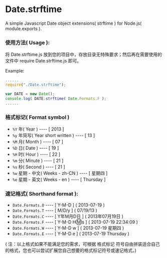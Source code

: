 Date.strftime
=============

A simple Javascript Date object extensions( strftime ) for Node.js( module.exports ).

### 使用方法( Usage ):

  将 Date.strftime.js 放到您的项目中，存放目录无特殊要求；然后再在需要使用的文件中 require Date.strftime.js 即可。

  Example:

  ```javascript
  ......
  require("./Date.strftime");
  
  var DATE = new Date();
  console.log( DATE.strftime( Date.Formats.F );
  ......
  ```

### 格式标记( Format symbol )

  - `%Y` 年( Year ) ---- [ 2013 ]
  - `%y` 年简写( Year short written ) ---- [ 13 ]
  - `%M` 月( Month ) ---- [ 07 ]
  - `%D` 日( Date ) ---- [ 19 ]
  - `%H` 时( Hour ) ---- [ 22 ]
  - `%m` 分( Minute ) ---- [ 21 ]
  - `%s` 秒( Second ) ---- [ 21 ]
  - `%w` 星期 - 中文( Weeks - zh-CN ) ---- [ 星期四 ]
  - `%e` 星期 - 英文( Weeks - en ) ---- [ Thursday ]

### 速记格式( Shorthand format ):

  - `Date.Formats.O` ---- [ Y-M-D ] ( 2013-07-19 )
  - `Date.Formats.T` ---- [ M/D/y ] ( 07/19/13 )
  - `Date.Formats.C` ---- [ Y年M月D日 ] ( 2013年07月19日 )
  - `Date.Formats.F` ---- [ Y-M-D H:m:s ] ( 2013-07-19 22:34:09 )
  - `Date.Formats.W` ---- [ Y-M-D w ] ( 2013-07-19 星期四 )
  - `Date.Formats.E` ---- [ Y-M-D e ] ( 2013-07-19 Thursday )

( 注：以上格式如果不能满足您的需求，可根据 格式标记 符号自由拼装适合自己的格式，您也可以尝试扩展您自己想要的格式标记符号或速记格式。)
